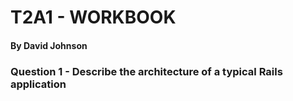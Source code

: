 # T2A1 - WORKBOOK
#### By David Johnson

### Question 1 - Describe the architecture of a typical Rails application

